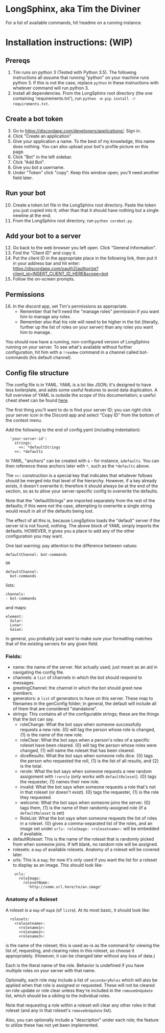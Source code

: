 # LongSphinx, aka Tim the Diviner

For a list of available commands, hit !readme on a running instance.

# Installation instructions: (WIP)

## Prereqs
1. Tim runs on python 3 (Tested with Python 3.5). The following instructions all assume that running "python" on your machine runs python 3. If this is not the case, replace `python` in these instructions with whatever command will run python 3.
2. Install all dependencies. From the LongSphinx root directory (the one containing 'requirements.txt'), run `python -m pip install -r requirements.txt`.

## Create a bot token
3. Go to https://discordapp.com/developers/applications/. Sign in.
4. Click "Create an application"
5. Give your application a name. To the best of my knowledge, this name does nothing. You can also upload your bot's profile picture on this page.
6. Click "Bot" in the left sidebar.
7. Click "Add Bot".
8. Give you bot a username.
9. Under "Token" click "copy". Keep this window open; you'll need another field later.

## Run your bot
10. Create a token.txt file in the LongSphinx root directory. Paste the token you just copied into it; other than that it should have nothing but a single newline at the end.
11. From the LongSphinx root directory, run `python corebot.py`.

## Add your bot to a server
12. Go back to the web browser you left open. Click "General Information".
13. Find the "Client ID" and copy it.
14. Put the client ID in the appropriate place in the following link, then put it in your address bar and hit enter:  https://discordapp.com/oauth2/authorize?client_id=INSERT_CLIENT_ID_HERE&scope=bot
15. Follow the on-screen prompts.

## Permissions
16. In the discord app, set Tim's permissions as appropriate.
    * Remember that he'll need the "manage roles" permission if you want him to manage any roles.
    * Remember also that his role will need to be higher in the list (literally, further up the list of roles on your server) than any roles you want him to manage.

You should now have a running, non-configured version of LongSphinx running on your server. To see what's available without further configuration, hit him with a `!readme` command in a channel called bot-commands (his default channel).

## Config file structure

The config file is in YAML. YAML is a lot like JSON; it's designed to have less boilerplate, and adds some useful features to avoid data duplication. A full overview of YAML is outside the scope of this documentation; a useful cheat sheet can be found [here](https://learnxinyminutes.com/docs/yaml/).

The first thing you'll want to do is find your server ID; you can right click your server icon in the Discord app and select "Copy ID" from the bottom of the context menu.

Add the following to the end of config.yaml (including indentation):

```
  'your-server-id':
    strings:
      <<: *defaultStrings
    <<: *defaults
```

In YAML, "anchors" can be created with `&` - for instance, `&defaults`. You can then reference these anchors later with `*`, such as the `*defaults` above.

The `<<:` construction is a special key that indicates that whatever follows should be merged into that level of the hierarchy. However, if a key already exists, it doesn't overwrite it; therefore it should always be at the end of the section, so as to allow your server-specific config to overwrite the defaults.

Note that the "defaultStrings" are imported separately from the rest of the defaults; if this were not the case, attempting to overwrite a single string would result in all of the defaults being lost.

The effect of all this is, because LongSphinx loads the "default" server if the server id is not found, nothing. The above block of YAML simply imports the defaults. HOWEVER, it gives you a place to add any of the other configuration you may want.

One last warning: pay attention to the difference between values:

```
defaultChannel: bot-commands

OR

defaultChannel:
  bot-commands
```

lists:

```
channels:
- bot-commands
```

and maps:

```
element:
  Solar:
  Lunar:
  Gaian:
```

In general, you probably just want to make sure your formatting matches that of the existing servers for any given field.

### Fields:

* name: the name of the server. Not actually used; just meant as an aid in navigating the config file.
* channels: a `list` of channels in which the bot should respond to messages.
* greetingChannel: the channel in which the bot should greet new members.
* generators: a `list` of generators to have on this server. These map to filenames in the genConfig folder; in general, the default will include all of them that are considered "standalone".
* strings: This contains all of the configurable strings; these are the things that the bot can say.
  * roleChange: What the bot says when someone successfully requests a new role. {0} will tag the person whose role is changed, {1} is the name of the new role.
  * roleClear: What the bot says when a person's roles of a specific roleset have been cleared. {0} will tag the person whose roles were changed, {1} will name the roleset that has been cleared.
  * diceResults: What the bot says when someone rolls dice. {0} tags the person who requested the roll, {1} is the list of all results, and {2} is the total.
  * rerole: What the bot says when someone requests a new random assignment with `!rerole` (only works with `defaultRoleset`). {0} tags the requester, {1} names their new role.
  * invalid<rolesetname>: What the bot says when someone requests a role that's not in that roleset (or doesn't exist). {0} tags the requester, {1} is the role they requested.
  * welcome: What the bot says when someone joins the server. {0} tags them, {1} is the name of their randomly-assigned role (if a `defaultRoleset` is set)
  * <rolesetname>RoleList: What the bot says when someone requests the list of roles in a roleset. {0} gives a comma-separated list of the roles, and an image set under `urls: roleImage: <rolesetname>:` will be embedded if available.
* defaultRoleset: This is the name of the roleset that is randomly picked from when someone joins. If left blank, no random role will be assigned.
* rolesets: a `map` of available rolesets. Anatomy of a roleset will be covered later.
* urls: This is a `map`; for now it's only used if you want the list for a roleset to display as an image. This should look like:
```
    urls:
      roleImage:
        rolesetName:
          'http://some.url.here/to/an.image'
```

### Anatomy of a Roleset

A roleset is a `map` of `map`s (of `list`s). At its most basic, it should look like:

```
  rolesets:
    <rolesetname>:
      <rolename1>:
      <rolename2>:
      <rolename3>:
```

<rolesetname> is the name of the roleset; this is used as-is as the command for viewing the list of, requesting, and clearing roles in this roleset, so choose it appropriately. (However, it can be changed later without any loss of data.)

Each <rolename> is the literal name of the role. Behavior is undefined if you have multiple roles on your server with that name.

Optionally, each role may include a list of `secondaryRoles` which will also be applied when that role is assigned or requested. These will not be cleared on role update or role clear unless they're included in the `removeOnUpdate` list, which should be a sibling to the individual roles.

Note that requesting a role within a roleset will clear any other roles in that roleset (and any in that roleset's `removeOnUpdate` list).

Also, you can optionally include a "description" under each role; the feature to utilize these has not yet been implemented.
